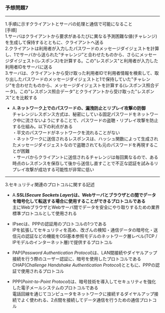 ### 予想問題7

---
1.手順に示すクライアントとサーバの処理と通信で可能になること  
[手順]  
1.サーバはクライアントから要求があるたびに異なる予測困難な値(チャレンジ)を生成して保持するとともに、クライアントへ送る  
2.クライアントは利用者が入力したパスワードのメッセージダイジェストを計算し、1でサーバから送られた“チャレンジ”と合わせたものから、さらにメッセージダイジェスト(レスポンス)を計算する。この"レスポンス"と利用者が入力した利用者IDをサーバに送る  
3.サーバは、クライアントから受け取った利用者IDで利用者情報を検索して、取り出したパスワードのメッセージダイジェストと1で保持していた"チャレンジ"を合わせたものから、メッセージダイジェストを計算する(レスポンス照合データ)。この"レスポンス照合データ"とクライアントから受け取った"レスポンス"とを比較する

- A.**ネットワーク上でのパスワードの、漏洩防止とリプレイ攻撃の防御**  
チャレンジレスポンス方式は、秘密にしている固定パスワードをネットワーク中に流さないようにすることで、パスワードの盗聴・リプレイ攻撃を防止する仕組み。以下の利点がある  
・平文のパスワードがネットワークを流れることがない  
・ネットワークに送信されるレスポンスは、ハッシュ関数によって生成されたメッセージダイジェストなので盗聴されても元のパスワードを再現することが困難  
・サーバからクライアントに送信されるチャレンジは毎回異なるので、ある時点のレスポンスを保存して後から送信し直すことで不正な認証を試みるリプレイ攻撃が成功する可能性が非常に低い

---
3.セキュリティ関連のプロトコルに関する記述

- A.**SSL(*Secure Sockets Layer*)は、Webサーバとブラウザとの間でデータを暗号化して転送する場合に使用することができるプロトコルである**  
主にWebブラウザとWebサーバ間でデータを安全にやり取りするための業界標準プロトコルとして使用される

- IPsecは、PPPの認証用のプロトコルの1つである  
IPを拡張してセキュリティを高め、改ざんの検知・通信データの暗号化・送信元の認証などの機能をOSI基本参照モデルのネットワーク層レベル(TCP / IPモデルのインターネット層)で提供するプロトコル

- PAP(*Password Authentication Protocol*)は、LAN間接続やダイヤルアップ接続を行う際のユーザー認証に、暗号を使用したプロトコルである  
CHAP(*Challenge Handshake Authentication Protocol*)とともに、PPPの認証で使用されるプロトコル

- PPP(*Point-to-Point Protocol*)は、暗号技術を導入してセキュリティを強化した電子メールシステムのプロトコルである  
電話回線を通じてコンピュータをネットワークに接続するダイヤルアップ接続でよく使われる、2点間を接続してデータ通信を行うための通信プロトコル
